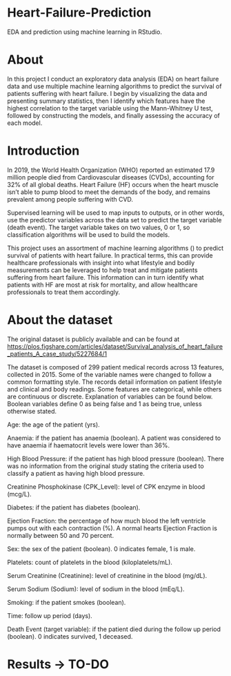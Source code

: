 # Heart-Failure-Prediction
EDA and prediction using machine learning in RStudio.

# About
In this project I conduct an exploratory data analysis (EDA) on heart failure data and use multiple machine learning algorithms to predict the survival of patients suffering with heart failure. I begin by visualizing the data and presenting summary statistics, then I identify which features have the highest correlation to the target variable using the Mann-Whitney U test, followed by constructing the models, and finally assessing the accuracy of each model.

# Introduction
In 2019, the World Health Organization (WHO) reported an estimated 17.9 million people died from Cardiovascular diseases (CVDs), accounting for 32% of all global deaths. Heart Failure (HF) occurs when the heart muscle isn’t able to pump blood to meet the demands of the body, and remains prevalent among people suffering with CVD.

Supervised learning will be used to map inputs to outputs, or in other words, use the predictor variables across the data set to predict the target variable (death event). The target variable takes on two values, 0 or 1, so classification algorithms will be used to build the models.

This project uses an assortment of machine learning algorithms () to predict survival of patients with heart failure. In practical terms, this can provide healthcare professionals with insight into what lifestyle and bodily measurements can be leveraged to help treat and mitigate patients suffering from heart failure. This information can in turn identify what patients with HF are most at risk for mortality, and allow healthcare professionals to treat them accordingly. 

# About the dataset 
The original dataset is publicly available and can be found at https://plos.figshare.com/articles/dataset/Survival_analysis_of_heart_failure_patients_A_case_study/5227684/1 

The dataset is composed of 299 patient medical records across 13 features, collected in 2015. Some of the variable names were changed to follow a common formatting style. The records detail information on patient lifestyle and clinical and body readings. Some features are categorical, while others are continuous or discrete. Explanation of variables can be found below. Boolean variables define 0 as being false and 1 as being true, unless otherwise stated. 

Age: the age of the patient (yrs).

Anaemia: if the patient has anaemia (boolean). A patient was considered to have anaemia if haematocrit levels were lower than 36%. 

High Blood Pressure: if the patient has high blood pressure (boolean). There was no information from the original study stating the criteria used to classify a patient as having high blood pressure.

Creatinine Phosphokinase (CPK_Level): level of CPK enzyme in blood (mcg/L). 

Diabetes: if the patient has diabetes (boolean).

Ejection Fraction: the percentage of how much blood the left ventricle pumps out with each contraction (%). A normal hearts Ejection Fraction is normally between 50 and 70 percent.

Sex: the sex of the patient (boolean). 0 indicates female, 1 is male. 

Platelets: count of platelets in the blood (kiloplatelets/mL).

Serum Creatinine (Creatinine): level of creatinine in the blood (mg/dL).

Serum Sodium (Sodium): level of sodium in the blood (mEq/L).

Smoking: if the patient smokes (boolean).

Time: follow up period (days).

Death Event (target variable): if the patient died during the follow up period (boolean). 0 indicates survived, 1 deceased. 


# Results -> TO-DO






 



